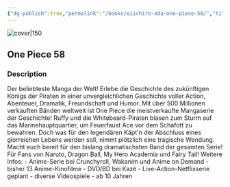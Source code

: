 ```yaml
---
{"dg-publish":true,"permalink":"/books/eiichiro-oda-one-piece-58/","title":"\"One Piece 58\"","tags":["Fantasy","manga","pirate"]}
---
```




![cover|150](http://books.google.com/books/content?id=0VzKCgAAQBAJ&printsec=frontcover&img=1&zoom=1&edge=curl&source=gbs_api)

## One Piece 58

### Description

Der beliebteste Manga der Welt! Erlebe die Geschichte des zukünftigen Königs der Piraten in einer unvergleichlichen Geschichte voller Action, Abenteuer, Dramatik, Freundschaft und Humor. Mit über 500 Millionen verkauften Bänden weltweit ist One Piece die meistverkaufte Mangaserie der Geschichte! Ruffy und die Whitebeard-Piraten blasen zum Sturm auf das Marinehauptquartier, um Feuerfaust Ace vor dem Schafott zu bewahren. Doch was für den legendären Käpt'n der Abschluss eines glorreichen Lebens werden soll, nimmt plötzlich eine tragische Wendung. Macht euch bereit für den bislang dramatischsten Band der gesamten Serie! Für Fans von Naruto, Dragon Ball, My Hero Academia und Fairy Tail! Weitere Infos: - Anime-Serie bei Crunchyroll, Wakanim und Anime on Demand - bisher 13 Anime-Kinofilme - DVD/BD bei Kazé - Live-Action-Netflixserie geplant - diverse Videospiele - ab 10 Jahren
```